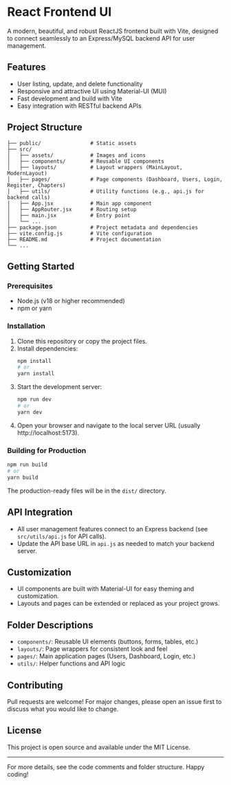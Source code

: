 # React Frontend UI

A modern, beautiful, and robust ReactJS frontend built with Vite, designed to connect seamlessly to an Express/MySQL backend API for user management.

## Features
- User listing, update, and delete functionality
- Responsive and attractive UI using Material-UI (MUI)
- Fast development and build with Vite
- Easy integration with RESTful backend APIs

## Project Structure
```
├── public/                # Static assets
├── src/
│   ├── assets/            # Images and icons
│   ├── components/        # Reusable UI components
│   ├── layouts/           # Layout wrappers (MainLayout, ModernLayout)
│   ├── pages/             # Page components (Dashboard, Users, Login, Register, Chapters)
│   ├── utils/             # Utility functions (e.g., api.js for backend calls)
│   ├── App.jsx            # Main app component
│   ├── AppRouter.jsx      # Routing setup
│   ├── main.jsx           # Entry point
│   └── ...
├── package.json           # Project metadata and dependencies
├── vite.config.js         # Vite configuration
├── README.md              # Project documentation
└── ...
```

## Getting Started

### Prerequisites
- Node.js (v18 or higher recommended)
- npm or yarn

### Installation
1. Clone this repository or copy the project files.
2. Install dependencies:
   ```sh
   npm install
   # or
   yarn install
   ```
3. Start the development server:
   ```sh
   npm run dev
   # or
   yarn dev
   ```
4. Open your browser and navigate to the local server URL (usually http://localhost:5173).

### Building for Production
```sh
npm run build
# or
yarn build
```
The production-ready files will be in the `dist/` directory.

## API Integration
- All user management features connect to an Express backend (see `src/utils/api.js` for API calls).
- Update the API base URL in `api.js` as needed to match your backend server.

## Customization
- UI components are built with Material-UI for easy theming and customization.
- Layouts and pages can be extended or replaced as your project grows.

## Folder Descriptions
- `components/`: Reusable UI elements (buttons, forms, tables, etc.)
- `layouts/`: Page wrappers for consistent look and feel
- `pages/`: Main application pages (Users, Dashboard, Login, etc.)
- `utils/`: Helper functions and API logic

## Contributing
Pull requests are welcome! For major changes, please open an issue first to discuss what you would like to change.

## License
This project is open source and available under the MIT License.

---

For more details, see the code comments and folder structure. Happy coding!

